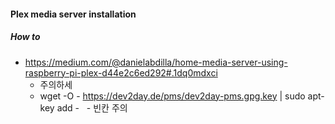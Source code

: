 #### Plex media server installation
##### How to
 - https://medium.com/@danielabdilla/home-media-server-using-raspberry-pi-plex-d44e2c6ed292#.1dq0mdxci 
   - 주의하세
   - wget -O - https://dev2day.de/pms/dev2day-pms.gpg.key  | sudo apt-key add -
   - 빈칸 주의 
 
